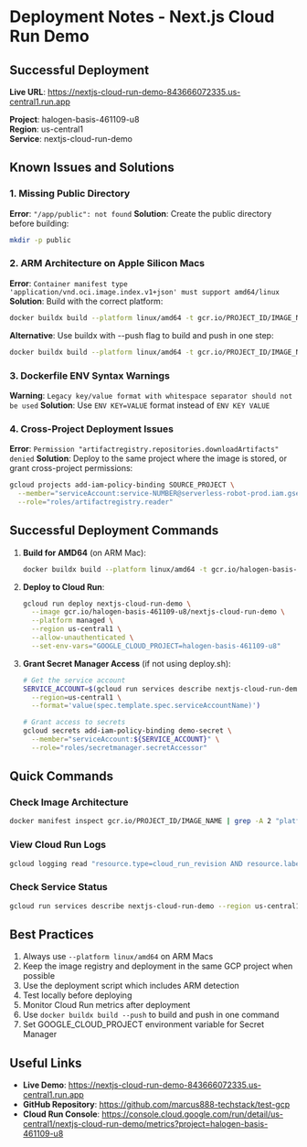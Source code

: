 # Deployment Notes - Next.js Cloud Run Demo

## Successful Deployment

**Live URL**: https://nextjs-cloud-run-demo-843666072335.us-central1.run.app

**Project**: halogen-basis-461109-u8  
**Region**: us-central1  
**Service**: nextjs-cloud-run-demo  

## Known Issues and Solutions

### 1. Missing Public Directory
**Error**: `"/app/public": not found`
**Solution**: Create the public directory before building:
```bash
mkdir -p public
```

### 2. ARM Architecture on Apple Silicon Macs
**Error**: `Container manifest type 'application/vnd.oci.image.index.v1+json' must support amd64/linux`
**Solution**: Build with the correct platform:
```bash
docker buildx build --platform linux/amd64 -t gcr.io/PROJECT_ID/IMAGE_NAME .
```
**Alternative**: Use buildx with --push flag to build and push in one step:
```bash
docker buildx build --platform linux/amd64 -t gcr.io/PROJECT_ID/IMAGE_NAME --push .
```

### 3. Dockerfile ENV Syntax Warnings
**Warning**: `Legacy key/value format with whitespace separator should not be used`
**Solution**: Use `ENV KEY=VALUE` format instead of `ENV KEY VALUE`

### 4. Cross-Project Deployment Issues
**Error**: `Permission "artifactregistry.repositories.downloadArtifacts" denied`
**Solution**: Deploy to the same project where the image is stored, or grant cross-project permissions:
```bash
gcloud projects add-iam-policy-binding SOURCE_PROJECT \
  --member="serviceAccount:service-NUMBER@serverless-robot-prod.iam.gserviceaccount.com" \
  --role="roles/artifactregistry.reader"
```

## Successful Deployment Commands

1. **Build for AMD64** (on ARM Mac):
   ```bash
   docker buildx build --platform linux/amd64 -t gcr.io/halogen-basis-461109-u8/nextjs-cloud-run-demo --push .
   ```

2. **Deploy to Cloud Run**:
   ```bash
   gcloud run deploy nextjs-cloud-run-demo \
     --image gcr.io/halogen-basis-461109-u8/nextjs-cloud-run-demo \
     --platform managed \
     --region us-central1 \
     --allow-unauthenticated \
     --set-env-vars="GOOGLE_CLOUD_PROJECT=halogen-basis-461109-u8"
   ```

3. **Grant Secret Manager Access** (if not using deploy.sh):
   ```bash
   # Get the service account
   SERVICE_ACCOUNT=$(gcloud run services describe nextjs-cloud-run-demo \
     --region=us-central1 \
     --format='value(spec.template.spec.serviceAccountName)')
   
   # Grant access to secrets
   gcloud secrets add-iam-policy-binding demo-secret \
     --member="serviceAccount:${SERVICE_ACCOUNT}" \
     --role="roles/secretmanager.secretAccessor"
   ```

## Quick Commands

### Check Image Architecture
```bash
docker manifest inspect gcr.io/PROJECT_ID/IMAGE_NAME | grep -A 2 "platform"
```

### View Cloud Run Logs
```bash
gcloud logging read "resource.type=cloud_run_revision AND resource.labels.service_name=nextjs-cloud-run-demo" --limit 50
```

### Check Service Status
```bash
gcloud run services describe nextjs-cloud-run-demo --region us-central1
```

## Best Practices

1. Always use `--platform linux/amd64` on ARM Macs
2. Keep the image registry and deployment in the same GCP project when possible
3. Use the deployment script which includes ARM detection
4. Test locally before deploying
5. Monitor Cloud Run metrics after deployment
6. Use `docker buildx build --push` to build and push in one command
7. Set GOOGLE_CLOUD_PROJECT environment variable for Secret Manager

## Useful Links

- **Live Demo**: https://nextjs-cloud-run-demo-843666072335.us-central1.run.app
- **GitHub Repository**: https://github.com/marcus888-techstack/test-gcp
- **Cloud Run Console**: https://console.cloud.google.com/run/detail/us-central1/nextjs-cloud-run-demo/metrics?project=halogen-basis-461109-u8